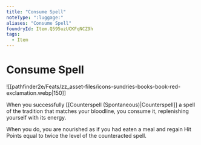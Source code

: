 ```yaml
---
title: "Consume Spell"
noteType: ":luggage:"
aliases: "Consume Spell"
foundryId: Item.Q595uzUCKFqNCZ9h
tags:
  - Item
---
```


# Consume Spell
![[pathfinder2e/Feats/zz_asset-files/icons-sundries-books-book-red-exclamation.webp|150]]

When you successfully [[Counterspell (Spontaneous)|Counterspell]] a spell of the tradition that matches your bloodline, you consume it, replenishing yourself with its energy.

When you do, you are nourished as if you had eaten a meal and regain Hit Points equal to twice the level of the counteracted spell.
